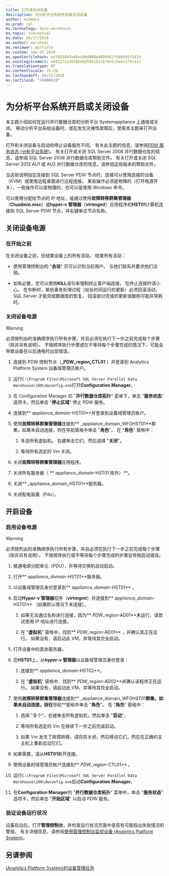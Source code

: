```yaml
---
title: 打开或关闭设备
description: 为分析平台系统开启或关闭设备
author: mzaman1
ms.prod: sql
ms.technology: data-warehouse
ms.topic: conceptual
ms.date: 04/17/2018
ms.author: murshedz
ms.reviewer: martinle
ms.custom: seo-dt-2019
ms.openlocfilehash: ee70338b5a46ec60d808e489d982fd80692c5d1d
ms.sourcegitcommit: e042272a38fb646df05152c676e5cbeae3f9cd13
ms.translationtype: MT
ms.contentlocale: zh-CN
ms.lasthandoff: 04/27/2020
ms.locfileid: "74400619"
---
```

# <a name="power-the-appliance-on-or-off-for-analytics-platform-system"></a>为分析平台系统开启或关闭设备
本主题介绍如何在运行并行数据仓库的分析平台 Systemappliance 上通电或关闭。 移动分析平台系统设备时，或在发生灾难性故障后，使用本主题来打开设备。  
  
打开和关闭设备与启动和停止设备服务不同。 有关此主题的信息，请参阅[PDW 服务状态 &#40;分析平台系统&#41;](pdw-services-status.md)。 有关打开或关闭 SQL Server 2008 并行数据仓库的信息，请参阅 SQL Server 2008 并行数据仓库帮助文件。 有关打开或关闭 SQL Server 2012 AU1 或 AU2 并行数据仓库的信息，请参阅这些版本的帮助文件。  
  
当这些说明指定连接到 SQL Server PDW 节点时，连接可以使用连接的设备（KVM）或使用远程桌面进行远程连接。 某些操作必须是物理的（打开电源开关），一些操作可以是物理的，也可以是使用 Windows 命令。  
  
可以使用分配给节点的 IP 地址，或通过使用**故障转移群集管理器**（**Cluadmin.msc**）或**hyper-v 管理器**（**virtmgmt**）应用程序的**HST01**计算机连接到 SQL Server PDW 节点，并右键单击节点名称。  
  
## <a name="power-off-the-appliance"></a><a name="PowerOff"></a>关闭设备电源  
  
### <a name="before-you-begin"></a>在开始之前  
在关闭设备之前，应结束设备上的所有活动。 结束所有活动：  
  
-   使用管理控制台的 "**会话**" 页可以识别当前用户。 与他们联系并要求他们注销。  
  
-   如有必要，您可以使用**KILL**语句来强制终止客户端连接。 在终止连接时请小心。 在中断时，某些事务处理过程（如长时间运行的更新）必须回滚活动，SQL Server 才能完成数据库的恢复。 回滚部分完成的更新或删除可能非常耗时。  
  
### <a name="to-power-off-the-appliance"></a>关闭设备电源  
  
> [!WARNING]  
> 必须按列出的准确顺序执行所有步骤，并且必须在执行下一步之前完成每个步骤（除非另有说明）。 不按顺序执行步骤或在不等待每个步骤完成的情况下，可能会导致设备在以后通电时出现错误。  
  
1.  连接到 PDW 控制节点（**_PDW_region_CTL01** ）并登录到 Analytics Platform System 设备域管理员帐户。  
  
2.  运行`C:\Program Files\Microsoft SQL Server Parallel Data Warehouse\100\dwconfig.exe`打开**Configuration Manager**。  
  
3.  在 Configuration Manager 的 "**并行数据仓库拓扑**" 菜单下，单击 "**服务状态**" 选项卡，然后单击 "**停止区域**" 停止 PDW 服务。   
  
4.  连接到** _appliance_domain_-HST01**并登录到设备域管理员帐户。  
  
5.  使用**故障转移群集管理器**连接到** _appliance_domain_WFOHST01**群集，如果未自动连接，则在导航窗格中单击 "**角色**"。 在 "**角色**" 窗格中：  
  
    1.  多选所有虚拟机。 右键单击它们，然后选择 "**关闭**"。  
  
    2.  等待所有选定的 Vm 关闭。  
  
6.  关闭**故障转移群集管理器**应用程序。  
  
7. 关闭所有服务器（ ** _appliance_domain_-HST01 除外）**。  
  
8. 关闭** _appliance_domain_HST01**服务器。  
  
9. 关闭配电装置（Pdu）。  
  
## <a name="power-on-the-appliance"></a><a name="PowerOn"></a>开启设备  
  
### <a name="to-power-on-the-appliance"></a>启用设备电源  
  
> [!WARNING]  
> 必须按列出的准确顺序执行所有步骤，并且必须在执行下一步之前完成每个步骤（除非另有说明）。 不按顺序执行或不等待每个步骤完成的步骤会导致启动错误。  
  
1.  接通电源分配单元（PDU），并等待交换机自动启动。  
  
2.  打开** _appliance_domain_-HST01**服务器。  
  
3.  以设备域管理员身份登录到** _appliance_domain_-HST01** 。  
  
4.  启动**Hyper-v 管理器**程序（**virtmgmt**）并连接到** _appliance_domain_-HST01** （如果默认情况下未连接）。  
  
    1.  如果无法通过名称进行连接，因为** _PDW_region_-AD01**未运行，请尝试使用 IP 地址进行连接。  
  
    2.  在 "**虚拟机**" 窗格中，找到** _PDW_region_-AD01** ，并确认其正在运行。 如果没有，请启动此 VM，并等待其完全启动。  
  
5.  打开设备中的其余服务器。  
  
6.  在**HST01**上，从**hyper-v 管理器**以设备域管理员身份登录：  
  
    1.  连接到** _appliance_domain_-HST02**。  
  
    2.  在 "**虚拟机**" 窗格中，找到** _PDW_region_-AD02**并确认该程序正在运行。  如果没有，请启动此 VM，并等待其完全启动。  
  
7.  使用**故障转移群集管理器**连接到** _appliance_domain_WFOHST01**群集，如果未自动连接，则在**导航**窗格中单击 "**角色**"。 在 "**角色**" 窗格中：  
  
    1.  选择 "多个"，右键单击所有虚拟机，然后单击 "**启动**"。  
  
    2.  等待所有选定的 Vm 在继续下一步之前完成启动。  
  
    3.  如果 Vm 发生了故障转移，请将其关闭，然后移动它们，然后在正确的主主机上重新启动它们。  
  
8. 如果需要，请从**HST01**断开连接。  
  
9. 使用设备的域管理员帐户连接到** _PDW_region_-CTL01** 。  
  
10. 运行`C:\Program Files\Microsoft SQL Server Parallel Data Warehouse\100\dwconfig.exe`启动**Configuration Manager**。  
  
11. 在**Configuration Manager**的 "**并行数据仓库拓扑**" 菜单中，单击 "**服务状态**" 选项卡，然后单击 "**开始区域**" 以启动 PDW 服务。  
  
### <a name="to-verify-the-appliance-health"></a>验证设备运行状况  
设备启动后，打开**管理控制台**，并检查运行状况页面中是否有可能指出失败情况的警报。 有关详细信息，请参阅[使用管理控制台监视设备 &#40;Analytics Platform System&#41;](monitor-the-appliance-by-using-the-admin-console.md)。  
  
## <a name="see-also"></a>另请参阅  
[&#40;Analytics Platform System&#41;的设备管理任务](appliance-management-tasks.md)  
  
